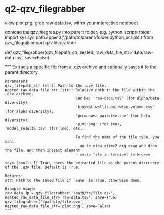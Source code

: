 # q2-qzv_filegrabber
view plot.png, grab raw-data.tsv, within your interactive notebook.

donload the qzv_filegrab.py into parent folder, e.g. python_scripts folder
import sys
sys.path.append('/path/to/parent/folder/python_scripts')
from qzv_filegrab import qzv filegrabber

def qzv_filegrabber(qzv_filepath_str, nested_raw_data_file_str='data/raw-data.tsv', save=False):

 """
    Extracts a specific file from a .qzv archive and optionally saves it to the parent directory.
    
    Parameters:
    qzv_filepath_str (str): Path to the .qzv file.
    nested_raw_data_file_str (str): Relative path to the file within the .qzv archive. 
                                    Can be: 'raw-data.tsv' (for alpha/beta diversity),  
                                    'kruskal-wallis-pairwise-volume.csv' (for alpha diversity), 
                                    'permanova-pairwise.csv' (for beta diversity),
                                    'plot.png' (for lme), 'model_results.tsv' (for lme), etc..
                                    
                                    To find the name of the file type, you can:
                                    - go to view.qiime2.org drag and drop the file, and then inspect element 
                                    - unzip file in terminal to browse
                                    
    save (bool): If True, saves the extracted file to the parent directory of the .qzv file. Default is True.
    
    Returns:
    str: Path to the saved file if `save` is True, otherwise None.
    
    Example usage:
    raw_data_fp = qzv_filegrabber('/path/to/file.qzv', nested_raw_data_file_str='raw-data.tsv', save=True)
    qzv_filegrabber('/path/to/file.qzv', nested_raw_data_file_str='plot.png', save=False)
    """
